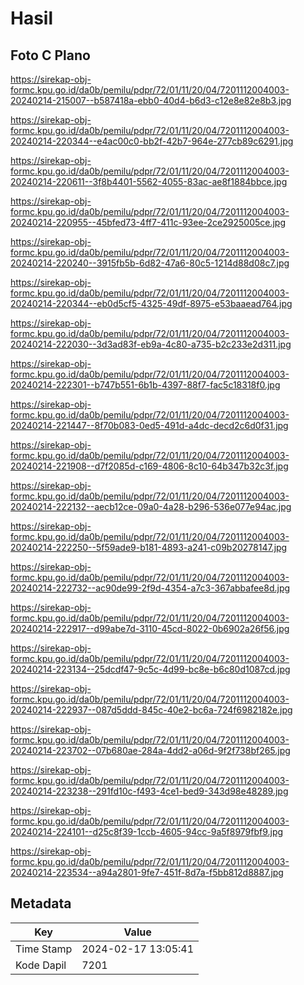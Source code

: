 # Hasil

## Foto C Plano

https://sirekap-obj-formc.kpu.go.id/da0b/pemilu/pdpr/72/01/11/20/04/7201112004003-20240214-215007--b587418a-ebb0-40d4-b6d3-c12e8e82e8b3.jpg

https://sirekap-obj-formc.kpu.go.id/da0b/pemilu/pdpr/72/01/11/20/04/7201112004003-20240214-220344--e4ac00c0-bb2f-42b7-964e-277cb89c6291.jpg

https://sirekap-obj-formc.kpu.go.id/da0b/pemilu/pdpr/72/01/11/20/04/7201112004003-20240214-220611--3f8b4401-5562-4055-83ac-ae8f1884bbce.jpg

https://sirekap-obj-formc.kpu.go.id/da0b/pemilu/pdpr/72/01/11/20/04/7201112004003-20240214-220955--45bfed73-4ff7-411c-93ee-2ce2925005ce.jpg

https://sirekap-obj-formc.kpu.go.id/da0b/pemilu/pdpr/72/01/11/20/04/7201112004003-20240214-220240--3915fb5b-6d82-47a6-80c5-1214d88d08c7.jpg

https://sirekap-obj-formc.kpu.go.id/da0b/pemilu/pdpr/72/01/11/20/04/7201112004003-20240214-220344--eb0d5cf5-4325-49df-8975-e53baaead764.jpg

https://sirekap-obj-formc.kpu.go.id/da0b/pemilu/pdpr/72/01/11/20/04/7201112004003-20240214-222030--3d3ad83f-eb9a-4c80-a735-b2c233e2d311.jpg

https://sirekap-obj-formc.kpu.go.id/da0b/pemilu/pdpr/72/01/11/20/04/7201112004003-20240214-222301--b747b551-6b1b-4397-88f7-fac5c18318f0.jpg

https://sirekap-obj-formc.kpu.go.id/da0b/pemilu/pdpr/72/01/11/20/04/7201112004003-20240214-221447--8f70b083-0ed5-491d-a4dc-decd2c6d0f31.jpg

https://sirekap-obj-formc.kpu.go.id/da0b/pemilu/pdpr/72/01/11/20/04/7201112004003-20240214-221908--d7f2085d-c169-4806-8c10-64b347b32c3f.jpg

https://sirekap-obj-formc.kpu.go.id/da0b/pemilu/pdpr/72/01/11/20/04/7201112004003-20240214-222132--aecb12ce-09a0-4a28-b296-536e077e94ac.jpg

https://sirekap-obj-formc.kpu.go.id/da0b/pemilu/pdpr/72/01/11/20/04/7201112004003-20240214-222250--5f59ade9-b181-4893-a241-c09b20278147.jpg

https://sirekap-obj-formc.kpu.go.id/da0b/pemilu/pdpr/72/01/11/20/04/7201112004003-20240214-222732--ac90de99-2f9d-4354-a7c3-367abbafee8d.jpg

https://sirekap-obj-formc.kpu.go.id/da0b/pemilu/pdpr/72/01/11/20/04/7201112004003-20240214-222917--d99abe7d-3110-45cd-8022-0b6902a26f56.jpg

https://sirekap-obj-formc.kpu.go.id/da0b/pemilu/pdpr/72/01/11/20/04/7201112004003-20240214-223134--25dcdf47-9c5c-4d99-bc8e-b6c80d1087cd.jpg

https://sirekap-obj-formc.kpu.go.id/da0b/pemilu/pdpr/72/01/11/20/04/7201112004003-20240214-222937--087d5ddd-845c-40e2-bc6a-724f6982182e.jpg

https://sirekap-obj-formc.kpu.go.id/da0b/pemilu/pdpr/72/01/11/20/04/7201112004003-20240214-223702--07b680ae-284a-4dd2-a06d-9f2f738bf265.jpg

https://sirekap-obj-formc.kpu.go.id/da0b/pemilu/pdpr/72/01/11/20/04/7201112004003-20240214-223238--291fd10c-f493-4ce1-bed9-343d98e48289.jpg

https://sirekap-obj-formc.kpu.go.id/da0b/pemilu/pdpr/72/01/11/20/04/7201112004003-20240214-224101--d25c8f39-1ccb-4605-94cc-9a5f8979fbf9.jpg

https://sirekap-obj-formc.kpu.go.id/da0b/pemilu/pdpr/72/01/11/20/04/7201112004003-20240214-223534--a94a2801-9fe7-451f-8d7a-f5bb812d8887.jpg


## Metadata

| Key        | Value               |
| ---------- | ------------------- |
| Time Stamp | 2024-02-17 13:05:41 |
| Kode Dapil | 7201                |



